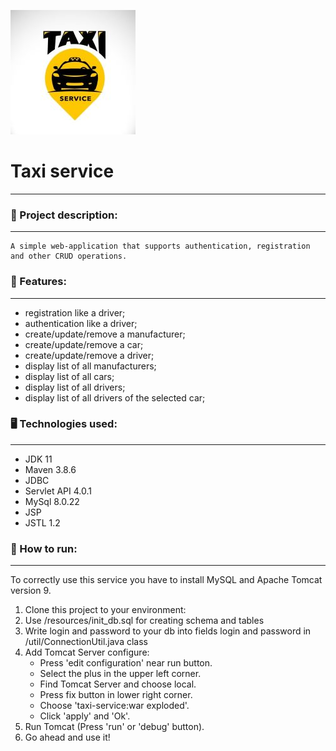 ![photo of logo](taxiservicelogo.jpg)
# Taxi service
___

### 📒 Project description:
___
    A simple web-application that supports authentication, registration and other CRUD operations.
###  🔗 Features:
___
* registration like a driver;
* authentication like a driver;
* create/update/remove a manufacturer;
* create/update/remove a car;
* create/update/remove a driver;
* display list of all manufacturers;
* display list of all cars;
* display list of all drivers;
* display list of all drivers of the selected car;

### 🖥 Technologies used:
___
* JDK 11
* Maven 3.8.6
* JDBC 
* Servlet API 4.0.1
* MySql 8.0.22
* JSP
* JSTL 1.2

### 🚀  How to run:
___
To correctly use this service you have to install MySQL and Apache Tomcat version 9.
1. Clone this project to your environment:
2. Use /resources/init_db.sql for creating schema and tables
3. Write login and password to your db into fields login and password in /util/ConnectionUtil.java class
4. Add Tomcat Server configure:
   * Press 'edit configuration' near run button.
   * Select the plus in the upper left corner.
   * Find Tomcat Server and choose local.
   * Press fix button in lower right corner.
   * Choose 'taxi-service:war exploded'.
   * Click 'apply' and 'Ok'.
5. Run Tomcat (Press 'run' or 'debug' button).
6. Go ahead and use it!
